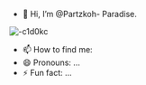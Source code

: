 

- 👋 Hi, I’m
@Partzkoh-
Paradise.  

![-c1d0kc](https://github.com/user-attachments/assets/53a9c4dc-08ad-452f-a5c2-2b76256c46d1)

- 📫 How to find me:
- 😄 Pronouns: ...
- ⚡ Fun fact: ...

<!---
Partzkoh-Paradise/Partzkoh-Paradise is a ✨ special ✨ repository appears on your GitHub profile.

--->
